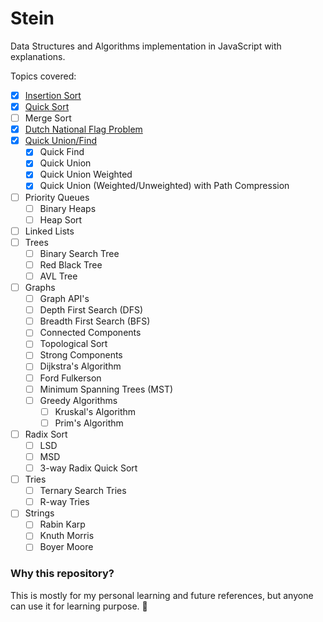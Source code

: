 # Stein
Data Structures and Algorithms implementation in JavaScript with explanations.

Topics covered:

- [x] [Insertion Sort](javascript/algorithms/sorts/insertion.js)
- [x] [Quick Sort](javascript/algorithms/sorts/quick-sort.js)
- [ ] Merge Sort
- [x] [Dutch National Flag Problem](javascript/algorithms/sorts/quick-sort.js#L180)
- [x] [Quick Union/Find](javascript/algorithms/quick-find-union/index.js)
    - [x] Quick Find
    - [x] Quick Union
    - [x] Quick Union Weighted
    - [x] Quick Union (Weighted/Unweighted) with Path Compression
- [ ] Priority Queues
    - [ ] Binary Heaps
    - [ ] Heap Sort
- [ ] Linked Lists
- [ ] Trees
    - [ ] Binary Search Tree
    - [ ] Red Black Tree
    - [ ] AVL Tree
- [ ] Graphs
    - [ ] Graph API's
    - [ ] Depth First Search (DFS)
    - [ ] Breadth First Search (BFS)
    - [ ] Connected Components
    - [ ] Topological Sort
    - [ ] Strong Components
    - [ ] Dijkstra's Algorithm
    - [ ] Ford Fulkerson
    - [ ] Minimum Spanning Trees (MST)
    - [ ] Greedy Algorithms
        - [ ] Kruskal's Algorithm
        - [ ] Prim's  Algorithm
- [ ] Radix Sort
    - [ ] LSD
    - [ ] MSD
    - [ ] 3-way Radix Quick Sort
- [ ] Tries
    - [ ] Ternary Search Tries
    - [ ] R-way Tries
- [ ] Strings
    - [ ] Rabin Karp
    - [ ] Knuth Morris
    - [ ] Boyer Moore

### Why this repository?
This is mostly for my personal learning and future references, but anyone can use it for learning purpose. 🍻
